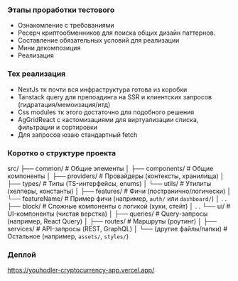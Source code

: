 ### Этапы проработки тестового

- Ознакомление с требованиями
- Ресерч криптообменников для поиска общих дизайн паттернов.
- Составление обязательных условий для реализации
- Мини декомпозиция
- Реализация

### Тех реализация

- NextJs тк почти вся инфраструктура готова из коробки
- Tanstack query для прелоадинга на SSR и клиентских запросов (гидратация/мемоизация/итд)
- Css modules тк этого достаточно для подобного решения
- AgGridReact с кастомизациями для виртуализации списка, фильтрации и сортировки
- Для запросов юзаю стандартный fetch

### Коротко о структуре проекта

src/
├── common/ # Общие элементы
│ ├── components/ # Общие компоненты
│ ├── providers/ # Провайдеры (контексты, хранилища)
│ ├── types/ # Типы (TS-интерфейсы, enums)
│ └── utils/ # Утилиты (хелперы, константы)
│
├── features/ # Фичи (постранично/логически)
│ └── featureName/ # Пример фичи (например, `auth/` или `dashboard/`)
│ . . ├── block/ # Сложные компоненты с логикой (хуки, стейт)
│ . . └── ui/ # UI-компоненты (чистая верстка)
│
├── queries/ # Query-запросы (например, React Query)
│
├── routes/ # Маршруты (роутинг)
│
├── services/ # API-запросы (REST, GraphQL)
│
└── (другие файлы/папки) # Остальное (например, `assets/`, `styles/`)

### Деплой

https://youhodler-cryptocurrency-app.vercel.app/
